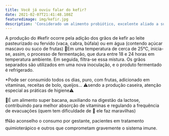 ```yaml
---
title: Você já ouviu falar do kefir?
date: 2021-02-07T21:41:48.108Z
featuredimage: img/kefir.jpg
description: 'Considerado um alimento probiótico, excelente aliado a sua saúde!'
---
```

A produção do #kefir ocorre pela adição dos grãos de kefir ao leite pasteurizado ou fervido (vaca, cabra, búfala) ou em água (contendo açúcar mascavo ou suco de frutas) 🔅Em uma temperatura de cerca de 25°C, inicia-se, assim, o processo de fermentação, que dura entre 18 e 24 horas em temperatura ambiente. Em seguida, filtra-se essa mistura. Os grãos separados são utilizados em uma nova inoculação, e o produto fermentado é refrigerado.

\*Pode ser consumido todos os dias, puro, com frutas, adicionado em vitaminas, receitas de bolo, queijos... ⚠sendo a produção caseira, atenção especial as práticas de higiene⚠

🔅É um alimento super bacana, auxiliando na digestão da lactose, contribuindo para melhor absorção de vitaminas e regulando a frequência de evacuações (quem tem dificuldade de 💩 ele faz maravilhas)

❗Não aconselho o consumo por gestante, pacientes em tratamento quimioterápico e outros que comprometam gravemente o sistema imune.
